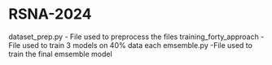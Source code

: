 # RSNA-2024

dataset_prep.py - File used to preprocess the files
training_forty_approach - File used to train 3 models on 40% data each
emsemble.py -File used to train the final emsemble model
